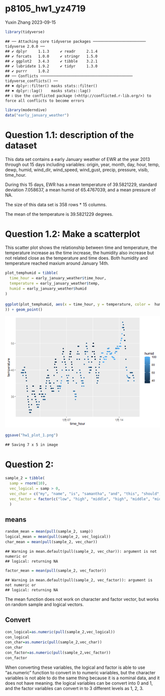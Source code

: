 p8105_hw1_yz4719
================
Yuxin Zhang
2023-09-15

``` r
library(tidyverse)
```

    ## ── Attaching core tidyverse packages ──────────────────────── tidyverse 2.0.0 ──
    ## ✔ dplyr     1.1.3     ✔ readr     2.1.4
    ## ✔ forcats   1.0.0     ✔ stringr   1.5.0
    ## ✔ ggplot2   3.4.3     ✔ tibble    3.2.1
    ## ✔ lubridate 1.9.2     ✔ tidyr     1.3.0
    ## ✔ purrr     1.0.2     
    ## ── Conflicts ────────────────────────────────────────── tidyverse_conflicts() ──
    ## ✖ dplyr::filter() masks stats::filter()
    ## ✖ dplyr::lag()    masks stats::lag()
    ## ℹ Use the conflicted package (<http://conflicted.r-lib.org/>) to force all conflicts to become errors

``` r
library(moderndive)
data("early_january_weather")
```

# Question 1.1: description of the dataset

This data set contains a early January weather of EWR at the year 2013
through out 15 days including variables: origin, year, month, day, hour,
temp, dewp, humid, wind_dir, wind_speed, wind_gust, precip, pressure,
visib, time_hour.

During this 15 days, EWR has a mean temperature of 39.5821229, standard
deviation 7.058637, a mean humid of 65.4767039, and a mean pressure of
NA.

The size of this data set is 358 rows \* 15 columns.

The mean of the temperature is 39.5821229 degrees.

# Question 1.2: Make a scatterplot

This scatter plot shows the relationship between time and temperature,
the temperature increase as the time increase, the humidity also
increase but not related close as the temperature and time does. Both
humidity and temperature reached maxium around January 14th.

``` r
plot_temphumid = tibble(
  time_hour = early_january_weather$time_hour,
  temperature = early_january_weather$temp,
  humid = early_january_weather$humid
)

ggplot(plot_temphumid, aes(x = time_hour, y = temperature, color =  humid
)) + geom_point()
```

![](p8105_hw1_yz4719_files/figure-gfm/scatterplot-1.png)<!-- -->

``` r
ggsave("hw1_plot_1.png")
```

    ## Saving 7 x 5 in image

# Question 2:

``` r
sample_2 = tibble(
  samp = rnorm(10),
  vec_logical = samp > 0,
  vec_char = c("my", "name", "is", "samantha", "and", "this", "should", "be", "ten", "words"),
  vec_factor = factor(c("low", "high", "middle", "high", "middle", "middle", "low", "middle", "high", "low" ))
  )
```

## means

``` r
random_mean = mean(pull(sample_2, samp))
logical_mean = mean(pull(sample_2, vec_logical))
char_mean = mean(pull(sample_2, vec_char))
```

    ## Warning in mean.default(pull(sample_2, vec_char)): argument is not numeric or
    ## logical: returning NA

``` r
factor_mean = mean(pull(sample_2, vec_factor))
```

    ## Warning in mean.default(pull(sample_2, vec_factor)): argument is not numeric or
    ## logical: returning NA

The mean function does not work on character and factor vector, but
works on random sample and logical vectors.

## Convert

``` r
con_logical=as.numeric(pull(sample_2,vec_logical))
con_logical
con_char=as.numeric(pull(sample_2,vec_char))
con_char
con_factor=as.numeric(pull(sample_2,vec_factor))
con_factor
```

When converting these variables, the logical and factor is able to use
“as.numeric” function to convert in to numeric variables, but the
character variables is not able to do the same thing because it is a
nominal data, and it does not have meaning. the logical variables can be
convert into 0 and 1, and the factor variables can convert in to 3
different levels as 1, 2, 3.
